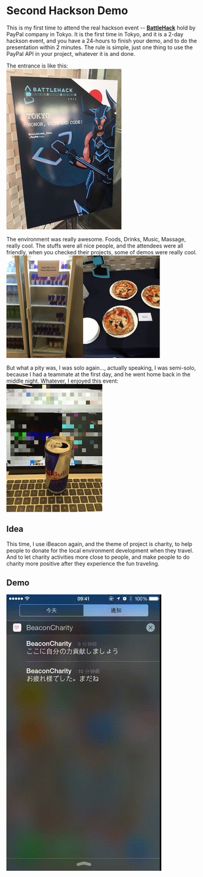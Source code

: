 Second Hackson Demo
===================

This is my first time to attend the real hackson event --  **[BattleHack](https://2015.battlehack.org)** hold by PayPal company in Tokyo. It is the first time in Tokyo, and it is a 2-day hackson event, and you have a 24-hours to finish your demo, and to do the presentation within 2 minutes. The rule is simple, just one thing to use the PayPal API in your project, whatever it is and done.
 
The entrance is like this:  
![entrane](https://github.com/hanks/Second_Hackson_Demo/raw/master/demo/entrance.jpg)  

The environment was really awesome. Foods, Drinks, Music, Massage, really cool. The stuffs were all nice people, and the attendees were all friendly, when you checked their projects, some of demos were really cool.     
![food_1](https://raw.githubusercontent.com/hanks/Second_Hackson_Demo/master/demo/food_1.JPG)![food_2](https://raw.githubusercontent.com/hanks/Second_Hackson_Demo/master/demo/food_2.JPG)

But what a pity was, I was solo again..., actually speaking, I was semi-solo, because I had a teammate at the first day, and he went home back in the middle night. Whatever, I enjoyed this event:  
![red bull](https://raw.githubusercontent.com/hanks/Second_Hackson_Demo/master/demo/red_bull.jpg)

## Idea
This time, I use iBeacon again, and the theme of project is charity, to help people to donate for the local environment development when they travel. And to let charity activities more close to people, and make people to do charity more positive after they experience the fun traveling. 

## Demo
![demo](https://raw.githubusercontent.com/hanks/Second_Hackson_Demo/master/demo/demo.gif)